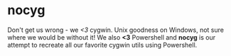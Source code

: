 # nocyg

Don't get us wrong - we *<3* cygwin. Unix goodness on Windows, not sure where we would be without it! We also **<3** Powershell and **nocyg** is our attempt to recreate all our favorite cygwin utils using Powershell.

